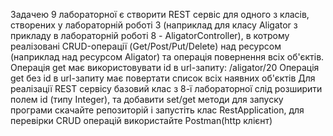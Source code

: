 
Задачею 9 лабораторної є створити REST сервіс для одного з класів, створених у лабораторній роботі 3 (наприклад для класу Aligator з прикладу в лабораторній роботі 8  - AligatorController),  в котрому реалізовані CRUD-операції (Get/Post/Put/Delete) над ресурсом (наприклад над ресурсом Aligator) та операція повернення всіх об'єктів. 
Операція get має використовувати id в url-запиту: /aligator/20
Операція get без id в url-запиту має повертати список всіх наявних об'єктів 
Для реалізації  REST сервісу базовий клас з 8-ї лабораторної слід розширити полем id (типу Integer), та добавити set/get методи
 для запуску програми скачайте репозиторій і запустіть клас RestApplication, для перевірки CRUD операцій використайте Postman(http клієнт)
